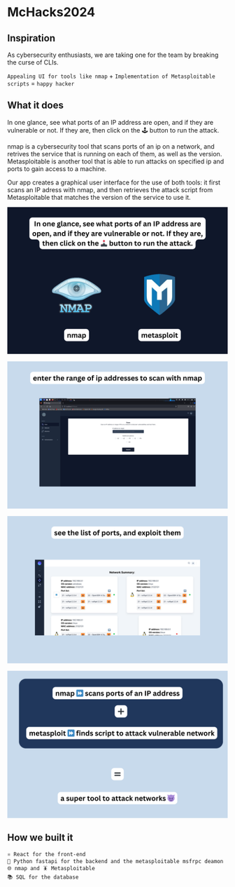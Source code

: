 # McHacks2024


## Inspiration

As cybersecurity enthusiasts, we are taking one for the team by breaking the curse of CLIs. 

`Appealing UI for tools like nmap` + `Implementation of Metasploitable scripts` = `happy hacker`


## What it does

In one glance, see what ports of an IP address are open, and if they are vulnerable or not. If they are, then click on the 🕹️ button to run the attack.

nmap is a cybersecurity tool that scans ports of an ip on a network, and retrives the service that is running on each of them, as well as the version. Metasploitable is another tool that is able to run attacks on specified ip and ports to gain access to a machine.

Our app creates a graphical user interface for the use of both tools: it first scans an IP adress with nmap, and then retrieves the attack script from Metasploitable that matches the version of the service to use it.

![Image 1](./2.png)


![Image 1](./3.png)


![Image 1](./4.png)


![Image 1](./5.png)

## How we built it

    ⚛️ React for the front-end
    🐍 Python fastapi for the backend and the metasploitable msfrpc deamon
    🌐 nmap and 🪳 Metasploitable
    📚 SQL for the database
